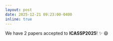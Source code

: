 ```yaml
---
layout: post
date: 2025-12-21 09:23:00-0400
inline: true
---
```

We have 2 papers accepted to **ICASSP2025**! ✨ 😄
